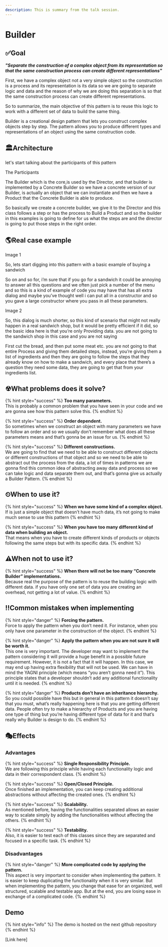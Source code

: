 ```yaml
---
description: This is summary from the talk session.
---
```


# Builder

## ✅Goal

_**"Separate the construction of a complex object from its representation so that the same construction process can create different representations"**_

First, we have a complex object not a very simple object so the construction is a process and its representation is its data so we are going to separate logic and data and the reason of why we are doing this separation is so that the same construction process can create different representations.

So to summarize, the main objective of this pattern is to reuse this logic to work with a different set of data to build the same thing. 

Builder is a creational design pattern that lets you construct complex objects step by step. The pattern allows you to produce different types and representations of an object using the same construction code.

## 🏛Architecture

let's start talking about the participants of this pattern

The Participants

The Builder which is the core,is used by the Director,  and that builder is implemented by a Concrete Builder   so we have a concrete version of our Builder,  is actually an object that we can instantiate and then we have a Product  that the Concrete Builder is able to produce. 

So basically we create a concrete builder, we give it to the Director and  this class follows a step or has the process to Build a Product and so the builder in this examples is going to define for us what the steps are and the director is going to put those steps in the right order.

## 🌎Real case example

Image 1

So, lets start digging into this pattern with a basic example of buying a sandwich

So on and so for,  i’m sure that if you go for a sandwich it could be annoying to answer all this questions and we often just pick a number of the menu and so this is a kind 
of example of code you may have that has all extra dialog and maybe you’ve  thought well i can put all in a constructor and so you gave a large constructor where you pass in all these parameters.

Image 2

So, this dialog is much shorter, so this kind of scenario that might not really happen in a real sandwich shop, but it would be pretty efficient if it did,
so the basic idea here is that you’re only Providing data.  you are not going to the sandwich shop in this case and you are not saying 

First  cut the bread, and then put some meat etc.  you are not going to that entire Process and giving them detailed steps, instead, you’re giving them a list of ingredients 
and then they are going to follow the steps that they already know on how to make a sandwich, and every place that there’s a question they need some data,  they are going to get that from your ingredients list.

## ☢What problems does it solve?

{% hint style="success" %}
**Too many parameters.**  
This is probably a common problem that you have seen in your code and we are gonna see how this pattern solve this.
{% endhint %}

{% hint style="success" %}
**Order dependent.**  
So sometimes when we construct an object with many parameters  we have to follow an order and so we usually don’t remember what does all these parameters means and that’s gonna be an issue for us.
{% endhint %}

{% hint style="success" %}
**Different constructions.**  
We are going to find that we need to be able to construct different objects or different constructions of that object and so we need to be able to abstract out the process from the data, a lot of times in patterns we are gonna find this common idea of abstracting away data and process so we can take logic and data separate them out, and that’s gonna give us actually a Builder Pattern.
{% endhint %}

## ⏲When to use it?

{% hint style="success" %}
**When we have some kind of a complex object.**  
If is just a simple object that doesn’t have much data, it’s not going to make much sense to use this pattern
{% endhint %}

{% hint style="success" %}
**When you have too many different kind of data when building an object.**  
That means when you have to create different kinds of products or objects following the same steps but with its specific data.
{% endhint %}

## ⚠When not to use it?

{% hint style="success" %}
**When there will not be too many “Concrete Builder” implementations.**  
Because real the purpose of the pattern is to reuse the building logic with different data. if you have only one set of data you are creating an overhead, not getting a lot of value.
{% endhint %}

## ‼Common mistakes when implementing

{% hint style="danger" %}
**Forcing the pattern.**  
Force to apply the pattern when you don’t need it. For instance, when you only have one parameter in the construction of the object.
{% endhint %}

{% hint style="danger" %}
**Apply the pattern when you are not sure it will be worth it.**  
This one is very important. The developer may want to implement the pattern considering it will provide a huge benefit in a possible future requirement. However, it is not a fact that it will happen. In this case, we may end up having extra flexibility that will not be used. We can have in mind the YAGNI principle (which means “you aren’t gonna need it”). This principle states that a developer shouldn’t add any additional functionality until it is needed.
{% endhint %}

{% hint style="danger" %}
**Products don’t have an inheritance hierarchy.**  
So you could possible have this but in general in this pattern  it doesn’t say that you must, what’s really happening here is that you are getting different data. People often try to make a hierarchy of  Products and you are having one type of thing but you’re having different type of data for it and that’s really why Builder is design to do.
{% endhint %}

## 🎭Effects

### Advantages

{% hint style="success" %}
**Single Responsibility Principle.**  
We are following this principle while having each functionality logic and data  in their correspondent class.
{% endhint %}

{% hint style="success" %}
**Open/Closed Principle.**  
Once finished an implementation, you can keep creating additional abstractions without affecting the created ones.
{% endhint %}

{% hint style="success" %}
**Scalability.**  
As mentioned before, having the functionalities separated allows an easier way to scalate simply by adding the functionalities without affecting the others.
{% endhint %}

{% hint style="success" %}
**Testability.**  
Also, it is easier to test each of this classes since they are separated and focused in a specific task.
{% endhint %}

### Disadvantages 

{% hint style="danger" %}
**More complicated code by applying the pattern.**  
This aspect is very important to consider when implementing the pattern. It is easier to keep duplicating the functionality when it is very similar. But when implementing the pattern, you change that ease for an organized, well structured, scalable and testable app. But at the end, you are losing ease in exchange of a complicated code.
{% endhint %}

## Demo 

{% hint style="info" %}
The demo is hosted on the next github repository
{% endhint %}

\[Link here\]

